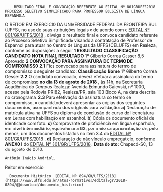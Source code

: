         RESULTADO FINAL E CONVOCAÇÃO REFERENTE AO EDITAL Nº 801GRUFFS2018 PROCESSO SELETIVO SIMPLIFICADO PARA PROFESSOR BOLSISTA DE LÍNGUA ESPANHOLA  

 O REITOR EM EXERCÍCIO DA UNIVERSIDADE FEDERAL DA FRONTEIRA SUL (UFFS), no uso de suas atribuições legais e de acordo com o [EDITAL Nº 801/GR/UFFS/2018](https://www.uffs.edu.br/atos-normativos/edital/gr/2018-0801)  , divulga o resultado final e convoca candidato referente ao Processo Seletivo Simplificado visando à contratação de Professor de Espanhol para atuar no Centro de Línguas da UFFS (CELUFFS) em Realeza, conforme as disposições a seguir      **1 RESULTADO**       **CLASSIFICAÇÃO**      **CANDIDATO**       **NOTA FINAL**      **RESULTADO**        1º    Gilberto Correa Gesser    8,5    Aprovado         **2 CONVOCAÇÃO PARA ASSINATURA DO TERMO DE COMPROMISSO**    **2.1** Fica convocado para assinatura do termo de compromisso o seguinte candidato:      **Classificação**       **Nome**        1º    Gilberto Correa Gesser      **2.2** O candidato convocado, deverá efetuar a assinatura do termo de compromisso **no dia 13 de agosto de 2018** , às 14h, na Secretaria Acadêmica do *Campus* Realeza: Avenida Edmundo Gaievski, nº 1000, acesso pela Rodovia PR182, Realeza/PR, sala 103 Bloco A, na data descrita no cronograma.   **2.3** Para efetivação da assinatura do termo de compromisso, o candidatodeverá apresentar as cópias dos seguintes documentos, acompanhado dos originais para validação:   **a)** Declaração de matrícula ativa na UFFS ou diploma de conclusão de curso de licenciatura em Letras com habilitação em espanhol.   **b)** Cópia de documento oficial de identidade com foto.   **c)** Comprovante de proficiência em língua espanhola, em nível intermediário, equivalente a B2, por meio da apresentação de, pelo menos, um dos documentos listados no item 3.4 do [EDITAL Nº 801/GR/UFFS/2018](https://www.uffs.edu.br/atos-normativos/edital/gr/2018-0801)  .   **d)** Declaração de não vínculo empregatício, conforme **ANEXO I** do [EDITAL Nº 801/GR/UFFS/2018](https://www.uffs.edu.br/atos-normativos/edital/gr/2018-0801)  .       **Data do ato:** Chapecó-SC, 13 de agosto de 2018.   
 

    Antônio Inácio Andrioli   
 Reitor em exercício 

      Documento Histórico  [EDITAL Nº 894/GR/UFFS/2018](https://www.uffs.edu.br/atos-normativos/edital/gr/2018-0894/@@download/documento_historico)     
      